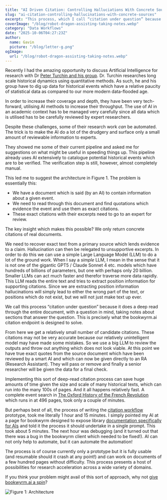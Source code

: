 ```yaml
---
title: "AI Driven Citation: Controlling Halluciations With Concrete Sources"
slug: "ai-citation-controlling-hallucinations-with-concrete-sources"
excerpt: "This process, which I call “citation under question” because it does a deep read through the entire document with a question in mind taking notes about sections that answer the question, is precisely what the bookwyrm.ai citation endpoint is designed to solve."
coverImage: "/blog/robot-dragon-assisting-taking-notes.webp"
category: "Data Workflows"
date: "2025-10-06T04:27:23Z"
author:
  name: Gavin
  picture: "/blog/letter-g.png"
ogImage:
  url: "/blog/robot-dragon-assisting-taking-notes.webp"
---
```


Recently I had the amazing opportunity to discuss Artificial Intelligence for research with Dr [Peter Turchin and his group](https://csh.ac.at/peter-turchin/). Dr. Turchin researches long scale historical dynamics using quantitative methods.  As such, he and his group have to dig up data for historical events which have a relative paucity of statistical data as compared to our more modern data-flooded age.

In order to increase their coverage and depth, they have been very tech-forward, utilising AI methods to increase their throughput. The use of AI in an academic context has to be managed very carefully since all data which is utilised has to be carefully reviewed by expert researchers.

Despite these challenges, some of their research work *can* be automated. The trick is to make the AI do a lot of the drudgery and surface only a small amount of reviewable information to experts.

They showed me some of their current pipeline and asked me for suggestions on what might be useful in speeding things up. This pipeline already uses AI extensively to catalogue potential historical events which are to be verified. The verification step is still, however, almost completely manual.

This led me to suggest the architecture in Figure 1. The problem is essentially this:

* We have a document which is said (by an AI) to contain information about a given event.
* We need to read through this document and find quotations which evidence the event and use them as exact citations.
* These exact citations with their excerpts need to go to an expert for review.

The key insight which makes this possible?  We only return concrete citations of real documents.

We need to recover exact text from a primary source which lends
evidence to a claim. Hallucination can then be relegated to unsupportive excerpts. In order to do this we can use a simple Large Language Model (LLM) to do a lot of the ground work. When I say a *simple* LLM, I mean in the sense that it is not one of the gigantic GPT5 / Claude Sonnet 4 etc. models which have hundreds of billions of parameters, but one with perhaps only 20 billion. Smaller LLMs can act much faster and therefor traverse more data rapidly. This LLM reads the entire text and tries to extract position information for supporting citations. Since we are extracting position information hallucinations will simply lead to either the wrong part of the text, or positions which do not exist, but we will not just make text up ever.

We call this process “citation under question” because it does a deep read through the entire document, with a question in mind, taking notes about sections that answer the question. This is precisely what the bookwyrm.ai citation endpoint is designed to solve.

From here we get a relatively small number of candidate citations. These citations may not be very accurate because our relatively unintelligent model may have made some mistakes. So we use a big LLM to review the outputs and throw out anything which does not look viable. At this point we have true exact quotes from the source document which have been reviewed by a smart AI and which can now be given directly to an RA (Research Assistant). They will pass or remove and finally a senior researcher will be given the data for a final check.

Implementing this sort of deep-read citation process can save huge amounts of time given the size and scale of many historical texts, which can run into the many 100s of pages. And it all happens relatively fast. A complete event search in [The Oxford History of the French Revolution](https://en.wikipedia.org/wiki/The_Oxford_History_of_the_French_Revolution)  which runs in at 496 pages, took only a couple of minutes.

But perhaps best of all, the process of writing the [citation workflow](https://github.com/scidonia/citation-workflow) prototype, took me literally 1 hour and 15 minutes. I simply pointed my AI at a page for bookwyrm designed to expose library [documentation specifically for AIs](https://bookwyrm-client.readthedocs.io/en/latest/ai/) and told it the process it should undertake in a single prompt. This took about 5 minutes. The next hour was debugging (and it turned out that there was a bug in the bookwyrm client which needed to be fixed!). AI can not only help to automate, but it can automate the automation!

The process is of course currently only a prototype but it is fully usable (and resumable should it crash at any point!) and can work on documents of a few hundred pages without difficulty. This process presents a host of possibilities for research acceleration across a wide variety of domains.

If you think your problem might avail of this sort of approach, why not [give bookwyrm.ai a spin](https://bookwyrm.ai/beta)?

![Figure 1: Architecture](/blog/workflow_diagram.webp)